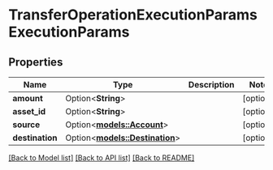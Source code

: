 # TransferOperationExecutionParamsExecutionParams

## Properties

Name | Type | Description | Notes
------------ | ------------- | ------------- | -------------
**amount** | Option<**String**> |  | [optional]
**asset_id** | Option<**String**> |  | [optional]
**source** | Option<[**models::Account**](Account.md)> |  | [optional]
**destination** | Option<[**models::Destination**](Destination.md)> |  | [optional]

[[Back to Model list]](../README.md#documentation-for-models) [[Back to API list]](../README.md#documentation-for-api-endpoints) [[Back to README]](../README.md)


